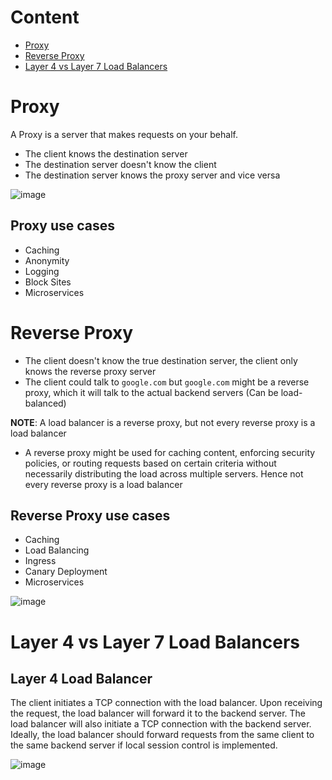 # Content
- [Proxy](#proxy)
- [Reverse Proxy](#reverse-proxy)
- [Layer 4 vs Layer 7 Load Balancers](#layer-4-vs-layer-7-load-balancers)

# Proxy
A Proxy is a server that makes requests on your behalf. 
- The client knows the destination server
- The destination server doesn't know the client
- The destination server knows the proxy server and vice versa

![image](https://github.com/boushphong/BE-Fundamentals/assets/59940078/55b978da-dd7a-4966-9bb7-d04de2433c0a)

## Proxy use cases
- Caching
- Anonymity
- Logging
- Block Sites
- Microservices

# Reverse Proxy
- The client doesn't know the true destination server, the client only knows the reverse proxy server
- The client could talk to `google.com` but `google.com` might be a reverse proxy, which it will talk to the actual backend servers (Can be load-balanced)

**NOTE**: A load balancer is a reverse proxy, but not every reverse proxy is a load balancer
- A reverse proxy might be used for caching content, enforcing security policies, or routing requests based on certain criteria without necessarily distributing the load across multiple servers. Hence not every reverse proxy is a load balancer

## Reverse Proxy use cases
- Caching
- Load Balancing
- Ingress
- Canary Deployment
- Microservices

![image](https://github.com/boushphong/BE-Fundamentals/assets/59940078/15a9550a-626b-4ff3-abbf-fccc20e9894f)


# Layer 4 vs Layer 7 Load Balancers
## Layer 4 Load Balancer
The client initiates a TCP connection with the load balancer. Upon receiving the request, the load balancer will forward it to the backend server. The load balancer will also initiate a TCP connection with the backend server. Ideally, the load balancer should forward requests from the same client to the same backend server if local session control is implemented.

![image](https://github.com/boushphong/BE-Fundamentals/assets/59940078/67a24dfa-522a-459d-99a8-9e9ed9d96125)

